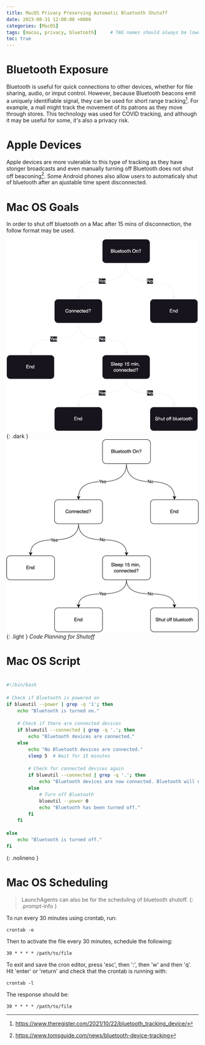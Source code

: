 ```yaml
---
title: MacOS Privacy Preserving Automatic Bluetooth Shutoff
date: 2023-08-31 12:00:00 +0800
categories: [MacOS]
tags: [macos, privacy, bluetooth]     # TAG names should always be lowercase
toc: true
---
```


# Bluetooth Exposure

Bluetooth is useful for quick connections to other devices, whether for file sharing, audio, or imput control. However, because Bluetooth beacons emit a uniquely identifiable signal, they can be used for short range tracking[^Footnote-1]. For example, a mall might track the movement of its patrons as they move through stores. This technology was used for COVID tracking, and although it may be useful for some, it's also a privacy risk. 

# Apple Devices

Apple devices are more vulerable to this type of tracking as they have stonger broadcasts and even manually turning off Bluetooth does not shut off beaconing[^Footnote-2]. Some Android phones also allow users to automaticaly shut of bluetooth after an ajustable time spent disconnected. 

# Mac OS Goals

In order to shut off bluetooth on a Mac after 15 mins of disconnection, the follow format may be used. 

![Dark View](https://raw.githubusercontent.com/ColoursofOSINT/ColoursofOSINT.github.io/master/assets/img/images/Bluetooth.png){: .dark }
![Light View](https://raw.githubusercontent.com/ColoursofOSINT/ColoursofOSINT.github.io/master/assets/img/images/Bluetooth.drawio.png){: .light }
_Code Planning for Shutoff_

# Mac OS Script
```bash

#!/bin/bash

# Check if Bluetooth is powered on
if blueutil --power | grep -q '1'; then
    echo "Bluetooth is turned on."

    # Check if there are connected devices
    if blueutil --connected | grep -q '.'; then
        echo "Bluetooth devices are connected."
    else
        echo "No Bluetooth devices are connected."
        sleep 5  # Wait for 15 minutes
        
        # Check for connected devices again
        if blueutil --connected | grep -q '.'; then
            echo "Bluetooth devices are now connected. Bluetooth will not be turned off."
        else
            # Turn off Bluetooth
            blueutil --power 0
            echo "Bluetooth has been turned off."
        fi
    fi

else
    echo "Bluetooth is turned off."
fi

```
{: .nolineno }

# Mac OS Scheduling 
> LaunchAgents can also be for the scheduling of bluetooth shutoff.
{: .prompt-info }

To run every 30 minutes using crontab, run: 

```
crontab -e
```
Then to activate the file every 30 minutes, schedule the following:

```
30 * * * * /path/to/file
```

To exit and save the cron editor, press 'esc', then ':', then 'w' and then 'q'. Hit 'enter' or 'return' and check that the crontab is running with:


```
crontab -l
```

The response should be: 

```
30 * * * * /path/to/file
```

[^Footnote-1]: https://www.theregister.com/2021/10/22/bluetooth_tracking_device/
[^Footnote-2]: https://www.tomsguide.com/news/bluetooth-device-tracking
